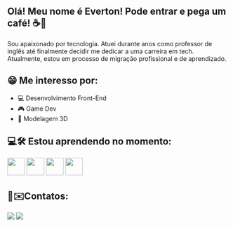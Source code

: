 ## Olá! Meu nome é Everton! Pode entrar e pega um café! ☕👋

Sou apaixonado por tecnologia. Atuei durante anos como professor de inglês até finalmente decidir me dedicar a uma carreira em tech. Atualmente, estou em processo de migração profissional e de aprendizado.

## 😁 Me interesso por:
- 💻 Desenvolvimento Front-End
- 🎮 Game Dev
- :black_square_button: Modelagem 3D

## 💻🛠️ Estou aprendendo no momento: 
<img src="https://cdn.jsdelivr.net/gh/devicons/devicon@latest/icons/html5/html5-plain-wordmark.svg" width="40" height="40"/> <img src="https://cdn.jsdelivr.net/gh/devicons/devicon@latest/icons/css3/css3-plain-wordmark.svg" width="40" height="40"/> <img src="https://cdn.jsdelivr.net/gh/devicons/devicon@latest/icons/javascript/javascript-plain.svg" width="40" height="40"/> <img src="https://cdn.jsdelivr.net/gh/devicons/devicon@latest/icons/csharp/csharp-original.svg" width="40" height="40"/>

## 📱✉️Contatos:

<div>
<a href = "mailto:eamissiagia@gmail.com"><img loading="lazy" src="https://img.shields.io/badge/Gmail-D14836?style=for-the-badge&logo=gmail&logoColor=white" target="_blank"></a>
<a href="https://www.linkedin.com/in/everton-augusto-missiagia-391936162" target="_blank"><img loading="lazy" src="https://img.shields.io/badge/-LinkedIn-%230077B5?style=for-the-badge&logo=linkedin&logoColor=white" target="_blank"></a>   
